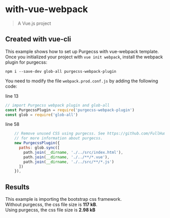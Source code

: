 # with-vue-webpack

> A Vue.js project

## Created with vue-cli

This example shows how to set up Purgecss with vue-webpack template.\
Once you initialized your project with `vue init webpack`, install the webpack plugin
for purgecss:

```
npm i --save-dev glob-all purgecss-webpack-plugin
```

You need to modify the file `webpack.prod.conf.js` by adding the following code:

line 13

```js
// import Purgecss webpack plugin and glob-all
const PurgecssPlugin = require('purgecss-webpack-plugin')
const glob = require('glob-all')
```

line 58

```js
    // Remove unused CSS using purgecss. See https://github.com/FullHuman/purgecss
    // for more information about purgecss.
    new PurgecssPlugin({
      paths: glob.sync([
        path.join(__dirname, './../src/index.html'),
        path.join(__dirname, './../**/*.vue'),
        path.join(__dirname, './../src/**/*.js')
      ])
    }),
```

## Results

This example is importing the bootstrap css framework.\
Without purgecss, the css file size is **117 kB**.\
Using purgecss, the css file size is **2.98 kB**
